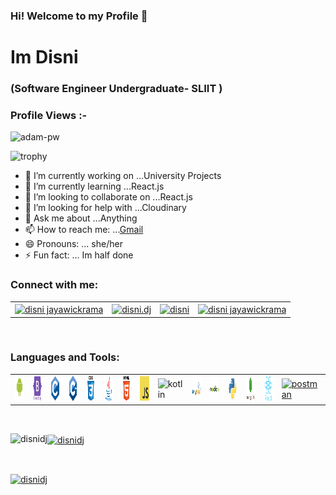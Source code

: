 ### Hi! Welcome to my Profile 👋
   # Im Disni 
   ###  (Software Engineer Undergraduate- SLIIT )

  <p align="right"> <h3>Profile Views :-</h3> <img src="https://komarev.com/ghpvc/?username=disnidj&label=Profile%20views&color=0e75b6&style=flat"
    alt="adam-pw" /> 
  </p>          
  
![trophy](https://github-profile-trophy.vercel.app/?username=Disnidj&column=-1)



- 🔭 I’m currently working on ...University Projects
- 🌱 I’m currently learning ...React.js
- 👯 I’m looking to collaborate on ...React.js
- 🤔 I’m looking for help with ...Cloudinary
- 💬 Ask me about ...Anything
- 📫 How to reach me: ...[Gmail](http://ddjayawickrama@gmail.com)
- 😄 Pronouns: ... she/her
- ⚡ Fun fact: ... Im half done


<h3 align="left">Connect with me:</h3>

<table>
   <tr>
      <td>
  <a href="https://www.linkedin.com/in/disni-jayawickrama-8b58431b6/" target="blank"><img align="center"
      src="https://raw.githubusercontent.com/rahuldkjain/github-profile-readme-generator/master/src/images/icons/Social/linked-in-alt.svg"
      alt="disni jayawickrama" height="30" width="40" /></a> 
      </td>
      <td>
  <a href="https://www.instagram.com/disni.dj/" target="blank"><img align="center"
      src="https://raw.githubusercontent.com/rahuldkjain/github-profile-readme-generator/master/src/images/icons/Social/instagram.svg"
      alt="disni.dj" height="30" width="40" /></a> 
      </td>
      <td>
 <a href="https://twitter.com/Diana54823373?s=09" target="blank"><img align="center"
      src="https://raw.githubusercontent.com/rahuldkjain/github-profile-readme-generator/master/src/images/icons/Social/twitter.svg"
      alt="disni" height="30" width="40" /></a> 
      </td>
      <td>
 <a href="https://stackoverflow.com/users/16981985/dia" target="blank"><img align="center" 
      src="https://raw.githubusercontent.com/rahuldkjain/github-profile-readme-generator/master/src/images/icons/Social/stack-overflow.svg" 
      alt="disni jayawickrama" height="30" width="40" /></a>
      </td>
   </tr>
</table>

<br>

<h3 align="left">Languages and Tools:</h3>
<p align="left"> <a href="https://developer.android.com" target="_blank" rel="noreferrer"> 
   <table>
      <tr>
           <td>
   <img src="https://raw.githubusercontent.com/devicons/devicon/master/icons/android/android-original-wordmark.svg"
      alt="android" width="40" height="40" /> </a> <a href="https://getbootstrap.com" target="_blank" rel="noreferrer">
    </td>
      <td>
   <img src="https://raw.githubusercontent.com/devicons/devicon/master/icons/bootstrap/bootstrap-plain-wordmark.svg"
      alt="bootstrap" width="40" height="40" /> </a> <a href="https://www.cprogramming.com/" target="_blank"
    rel="noreferrer">
    </td>
      <td>
   <img src="https://raw.githubusercontent.com/devicons/devicon/master/icons/c/c-original.svg"
      alt="c" width="40" height="40" /> </a> <a href="https://www.w3schools.com/cpp/" target="_blank" rel="noreferrer">
    </td>
   <td>
   <a href="https://www.w3schools.com/cpp/" target="_blank"> <img src="https://raw.githubusercontent.com/devicons/devicon/master/icons/cplusplus/cplusplus-original.svg" alt="cplusplus" width="40" height="40"/> </a>
   </td>   
   <td>
   <img src="https://raw.githubusercontent.com/devicons/devicon/master/icons/css3/css3-original-wordmark.svg" alt="css3"
      width="40" height="40" /> </a> <a href="https://www.w3.org/html/" target="_blank" rel="noreferrer">
    </td>
      <td>
   <img src="https://raw.githubusercontent.com/devicons/devicon/master/icons/java/java-original.svg" alt="java" width="40"
      height="40" /> </a> <a href="https://developer.mozilla.org/en-US/docs/Web/JavaScript" target="_blank"
    rel="noreferrer"> 
    </td>
     <td>
   <a href="https://www.w3.org/html/" target="_blank"> <img src="https://raw.githubusercontent.com/devicons/devicon/master/icons/html5/html5-original-wordmark.svg" alt="html5" width="40" height="40"/> </a>
    </td>
      <td>
   <img src="https://raw.githubusercontent.com/devicons/devicon/master/icons/javascript/javascript-original.svg"
      alt="javascript" width="40" height="40" /> </a> <a href="https://kotlinlang.org" target="_blank" rel="noreferrer">
     </td>
      <td>
   <img src="https://www.vectorlogo.zone/logos/kotlinlang/kotlinlang-icon.svg" 
       alt="kotlin" width="40" height="40" /></a> <a href="https://www.mysql.com/" target="_blank" rel="noreferrer"> 
    </td>
      <td>
   <img src="https://raw.githubusercontent.com/devicons/devicon/master/icons/mysql/mysql-original-wordmark.svg"
      alt="mysql" width="40" height="40" /> </a> </a> <a href="https://nodejs.org" target="_blank" rel="noreferrer"> 
    </td>
      <td>
   <img src="https://raw.githubusercontent.com/devicons/devicon/master/icons/nodejs/nodejs-original-wordmark.svg"
      alt="nodejs" width="40" height="40" /> </a> <a href="https://pandas.pydata.org/" target="_blank" rel="noreferrer">
   </td>
      <td>
   <img
      src="https://raw.githubusercontent.com/devicons/devicon/master/icons/python/python-original.svg" alt="python"
      width="40" height="40" /> </a> <a href="https://reactjs.org/" target="_blank" rel="noreferrer"> 
    </td>
    <td>
   <a href="https://www.mongodb.com/" target="_blank"> <img src="https://raw.githubusercontent.com/devicons/devicon/master/icons/mongodb/mongodb-original-wordmark.svg" alt="mongodb" width="40" height="40"/> </a> 
       </td>
      <td>
   <img
      src="https://raw.githubusercontent.com/devicons/devicon/master/icons/react/react-original-wordmark.svg"
      alt="react" width="40" height="40" /> </a> <a href="https://sass-lang.com" target="_blank" rel="noreferrer"> 
    </td>
    <td>
    <a href="https://postman.com" target="_blank"> <img src="https://www.vectorlogo.zone/logos/getpostman/getpostman-icon.svg" alt="postman" width="40" height="40"/> </a>
   </td>
   </tr>
  </table>    
   </p>

<br>

<p><img align="left" src="https://github-readme-stats.vercel.app/api/top-langs?username=disnidj&show_icons=true&locale=en&layout=compact" alt="disnidj" /></p>



<p><img align="center" src="https://github-readme-stats.vercel.app/api?username=disnidj&show_icons=true&locale=en" alt="disnidj" /></p>

<br>
<p><img align="center" src="https://github-readme-streak-stats.herokuapp.com/?user=disnidj&" alt="disnidj" /></p>








